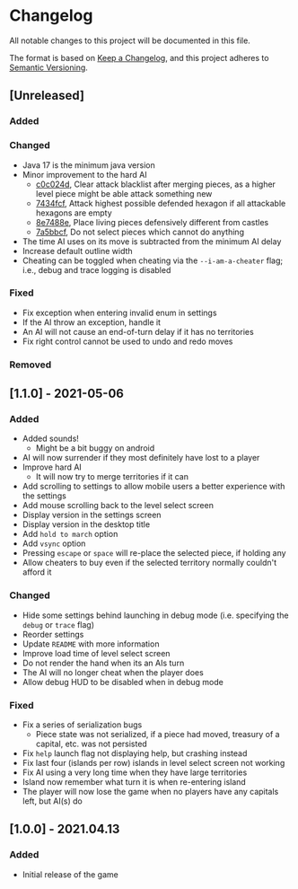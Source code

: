 # Changelog
All notable changes to this project will be documented in this file.

The format is based on [Keep a Changelog](https://keepachangelog.com/en/1.0.0/),
and this project adheres to [Semantic Versioning](https://semver.org/spec/v2.0.0.html).

## [Unreleased]

### Added

### Changed
* Java 17 is the minimum java version
* Minor improvement to the hard AI
  * [c0c024d](https://github.com/elgbar/hex/commit/c0c024db4cab54fccf2d5ee0d395cf524c16c305), Clear attack blacklist after merging pieces, as a higher level piece might be able attack something new
  * [7434fcf](https://github.com/elgbar/hex/commit/7434fcf1b25bb1dad6a2bfbe9dcd6c2283d797f1), Attack highest possible defended hexagon if all attackable hexagons are empty
  * [8e7488e](https://github.com/elgbar/hex/commit/8e7488eb929b2896bf9c38145f2e7993ac36afd4), Place living pieces defensively different from castles
  * [7a5bbcf](https://github.com/elgbar/hex/commit/7a5bbcf44d7231480747964e2bd3fb453361c693), Do not select pieces which cannot do anything
* The time AI uses on its move is subtracted from the minimum AI delay 
* Increase default outline width
* Cheating can be toggled when cheating via the `--i-am-a-cheater` flag; i.e., debug and trace logging is disabled

### Fixed
* Fix exception when entering invalid enum in settings
* If the AI throw an exception, handle it
* An AI will not cause an end-of-turn delay if it has no territories
* Fix right control cannot be used to undo and redo moves

### Removed

## [1.1.0] - 2021-05-06

### Added
* Added sounds!
    * Might be a bit buggy on android
* AI will now surrender if they most definitely have lost to a player
* Improve hard AI
    * It will now try to merge territories if it can
* Add scrolling to settings to allow mobile users a better experience with the settings
* Add mouse scrolling back to the level select screen
* Display version in the settings screen
* Display version in the desktop title
* Add `hold to march` option
* Add `vsync` option
* Pressing `escape` or `space` will re-place the selected piece, if holding any
* Allow cheaters to buy even if the selected territory normally couldn't afford it

### Changed
* Hide some settings behind launching in debug mode (i.e. specifying the `debug` or `trace` flag)
* Reorder settings
* Update `README` with more information
* Improve load time of level select screen
* Do not render the hand when its an AIs turn
* The AI will no longer cheat when the player does
* Allow debug HUD to be disabled when in debug mode

### Fixed
* Fix a series of serialization bugs
    * Piece state was not serialized, if a piece had moved, treasury of a capital, etc. was not persisted
* Fix `help` launch flag not displaying help, but crashing instead
* Fix last four (islands per row) islands in level select screen not working
* Fix AI using a very long time when they have large territories
* Island now remember what turn it is when re-entering island
* The player will now lose the game when no players have any capitals left, but AI(s) do

## [1.0.0] - 2021.04.13

### Added
* Initial release of the game